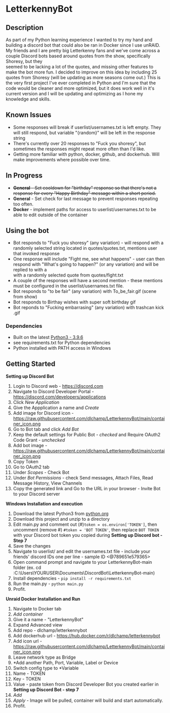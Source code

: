 # LetterkennyBot



## Description

As part of my Python learning experience I wanted to try my hand and building a discord bot that could also be ran in Docker since I use unRAID.
My friends and I are pretty big Letterkenny fans and we've come across a couple Discord bots based around quotes from the show, specifically Shoresy, but they   
seemed to be lacking a lot of the quotes, and missing other features to make the bot more fun.  I decided to improve on this idea by including 25 quotes from Shoresy (will be updating as more seasons come out.)  This is the very first project I've ever completed in Python and I'm sure that the code would be cleaner and more optimized, but it does work well in it's current version and I will be updating and optimizing as I hone my knowledge and skills.

## Known Issues
* Some responses will break if userlist/usernames.txt is left empty.  They will still respond, but variable "{random}" will be left in the response string
* There's currently over 20 responses to "Fuck you shoresy", but sometimes the responses might repeat more often than I'd like.
* Getting more familiar with python, docker, github, and dockerhub.  Will make improvements where possible over time.

## In Progress
* ~~**General** - Set cooldown for "birthday" response so that there's not a response for every "Happy Birthday" message within a short period.~~
* **General** - Set check for last message to prevent responses repeating too often.
* **Docker** - implement paths for access to userlist/usernames.txt to be able to edit outside of the container

## Using the bot
* Bot responds to "Fuck you shoresy" (any variation) - will respond with a randomly selected string located in quotes/quotes.txt, mentions user that invoked response
* One response will include "Fight me, see what happens" - user can then respond with "What's going to happen?" (or any variation) and will be replied to with a  
with a randomly selected quote from quotes/fight.txt
* A couple of the responses will have a second mention - these mentions must be configured in the userlist/usernames.txt file.
* Bot responds to "to be fair" (any variation) with To_be_fair.gif (scene from show)
* Bot responds to Birthay wishes with super soft birthday gif
* Bot reponds to "Fucking embarrasing" (any variation) with trashcan kick .gif


### Dependencies

* Built on the latest [Python3 - 3.9.6](https://www.python.org/downloads/)
* see requirements.txt for Python dependencies
* Python installed with PATH access in Windows

## Getting Started

**Setting up Discord Bot**
1. Login to Discord web - https://discord.com
2. Navigate to Discord Developer Portal - https://discord.com/developers/applications
3. Click *New Application*
4. Give the Appplication a name and *Create*
5. Add image for Discord icon - https://raw.githubusercontent.com/dlchamp/LetterkennyBot/main/container_icon.png
6. Go to Bot tab and click *Add Bot*
7. Keep the default settings for Public Bot - *checked* and Require OAuth2 Code Grant - *unchecked*
8. Add bot image - https://raw.githubusercontent.com/dlchamp/LetterkennyBot/main/container_icon.png
9. Copy Token
10. Go to OAuth2 tab
11. Under *Scopes* - Check Bot
12. Under *Bot Permissions* - check Send messages, Attach Files, Read Message History, View Channels
13. Copy the generated link and Go to the URL in your browser - Invite Bot to your Discord server

**Windows Installation and execution**

1. Download the latest Python3 from [python.org](https://www.python.org/downloads/)  
2. Download this project and unzip to a directory
3. Edit main.py and comment out (#)`token = os.environ['TOKEN']`, then uncomment (remove #) `#token = 'BOT TOKEN'`, then replace `BOT TOKEN` with your Discord bot token you copied during **Setting up Discord bot - Step 7**  
4. Save the changes
5. Navigate to userlist/ and edit the usernames.txt file - include your friends' discord IDs one per line - sample ID <@789651e579365>
6. Open command prompt and navigate to your LetterkennyBot-main folder (ex. cd :C:\Users\YOURUSER\Documents\DiscordBot\LetterkennyBot-main\)
7. Install dependencies - `pip install -r requirements.txt`
8. Run the main.py - `python main.py`
9. Profit.


**Unraid Docker Installation and Run**
1. Navigate to Docker tab
2. *Add container*
3. Give it a name - "LetterkennyBot"
4. Expand Advanced view
5. Add repo - dlchamp/letterkennybot
6. Add dockerhub url - https://hub.docker.com/r/dlchamp/letterkennybot
7. Add icon url - https://raw.githubusercontent.com/dlchamp/LetterkennyBot/main/container_icon.png
8. Leave network type as Bridge
9. *Add another Path, Port, Variable, Label or Device
10. Switch config type to *Variable
11. Name - TOKEN
12. Key - TOKEN
13. Value - paste token from Discord Developer Bot you created earlier in **Setting up Discord Bot - step 7**
14. *Add*
15. *Apply* - Image will be pulled, container will build and start automatically.
16. Profit.



